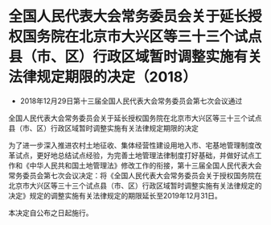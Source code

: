 # 全国人民代表大会常务委员会关于延长授权国务院在北京市大兴区等三十三个试点县（市、区）行政区域暂时调整实施有关法律规定期限的决定（2018）

- 2018年12月29日第十三届全国人民代表大会常务委员会第七次会议通过

<!-- INFO END -->

全国人民代表大会常务委员会关于延长授权国务院在北京市大兴区等三十三个试点县（市、区）行政区域暂时调整实施有关法律规定期限的决定

为了进一步深入推进农村土地征收、集体经营性建设用地入市、宅基地管理制度改革试点，更好地总结试点经验，为完善土地管理法律制度打好基础，并做好试点工作和《中华人民共和国土地管理法》修改工作的衔接，第十三届全国人民代表大会常务委员会第七次会议决定：将《全国人民代表大会常务委员会关于授权国务院在北京市大兴区等三十三个试点县（市、区）行政区域暂时调整实施有关法律规定的决定》规定的调整实施有关法律规定的期限延长至2019年12月31日。

本决定自公布之日起施行。
